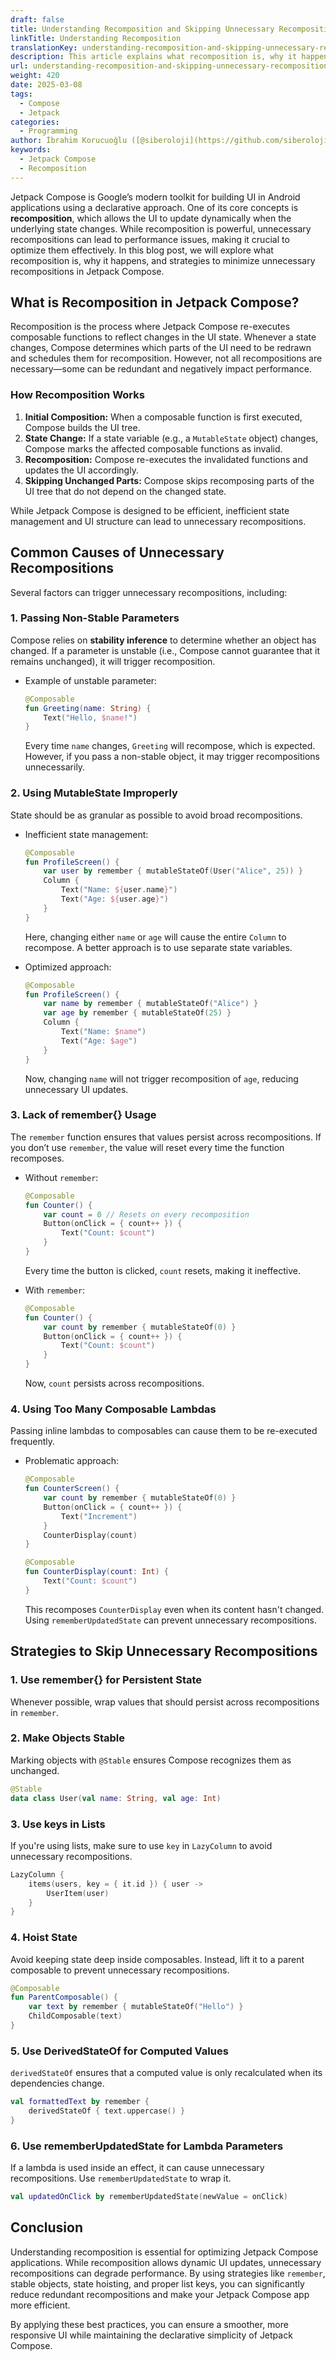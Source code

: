 ```yaml
---
draft: false
title: Understanding Recomposition and Skipping Unnecessary Recompositions in Jetpack Compose
linkTitle: Understanding Recomposition
translationKey: understanding-recomposition-and-skipping-unnecessary-recompositions-in-jetpack-compose
description: This article explains what recomposition is, why it happens, and strategies to minimize unnecessary recompositions in Jetpack Compose.
url: understanding-recomposition-and-skipping-unnecessary-recompositions-in-jetpack-compose
weight: 420
date: 2025-03-08
tags:
  - Compose
  - Jetpack
categories:
  - Programming
author: İbrahim Korucuoğlu ([@siberoloji](https://github.com/siberoloji))
keywords:
  - Jetpack Compose
  - Recomposition
---
```

Jetpack Compose is Google’s modern toolkit for building UI in Android applications using a declarative approach. One of its core concepts is **recomposition**, which allows the UI to update dynamically when the underlying state changes. While recomposition is powerful, unnecessary recompositions can lead to performance issues, making it crucial to optimize them effectively. In this blog post, we will explore what recomposition is, why it happens, and strategies to minimize unnecessary recompositions in Jetpack Compose.

## What is Recomposition in Jetpack Compose?

Recomposition is the process where Jetpack Compose re-executes composable functions to reflect changes in the UI state. Whenever a state changes, Compose determines which parts of the UI need to be redrawn and schedules them for recomposition. However, not all recompositions are necessary—some can be redundant and negatively impact performance.

### How Recomposition Works

1. **Initial Composition:** When a composable function is first executed, Compose builds the UI tree.
2. **State Change:** If a state variable (e.g., a `MutableState` object) changes, Compose marks the affected composable functions as invalid.
3. **Recomposition:** Compose re-executes the invalidated functions and updates the UI accordingly.
4. **Skipping Unchanged Parts:** Compose skips recomposing parts of the UI tree that do not depend on the changed state.

While Jetpack Compose is designed to be efficient, inefficient state management and UI structure can lead to unnecessary recompositions.

## Common Causes of Unnecessary Recompositions

Several factors can trigger unnecessary recompositions, including:

### 1. **Passing Non-Stable Parameters**

Compose relies on **stability inference** to determine whether an object has changed. If a parameter is unstable (i.e., Compose cannot guarantee that it remains unchanged), it will trigger recomposition.

- Example of unstable parameter:

  ```kotlin
  @Composable
  fun Greeting(name: String) {
      Text("Hello, $name!")
  }
  ```

  Every time `name` changes, `Greeting` will recompose, which is expected. However, if you pass a non-stable object, it may trigger recompositions unnecessarily.

### 2. **Using MutableState Improperly**

State should be as granular as possible to avoid broad recompositions.

- Inefficient state management:

  ```kotlin
  @Composable
  fun ProfileScreen() {
      var user by remember { mutableStateOf(User("Alice", 25)) }
      Column {
          Text("Name: ${user.name}")
          Text("Age: ${user.age}")
      }
  }
  ```

  Here, changing either `name` or `age` will cause the entire `Column` to recompose. A better approach is to use separate state variables.

- Optimized approach:

  ```kotlin
  @Composable
  fun ProfileScreen() {
      var name by remember { mutableStateOf("Alice") }
      var age by remember { mutableStateOf(25) }
      Column {
          Text("Name: $name")
          Text("Age: $age")
      }
  }
  ```

  Now, changing `name` will not trigger recomposition of `age`, reducing unnecessary UI updates.

### 3. **Lack of remember{} Usage**

The `remember` function ensures that values persist across recompositions. If you don’t use `remember`, the value will reset every time the function recomposes.

- Without `remember`:

  ```kotlin
  @Composable
  fun Counter() {
      var count = 0 // Resets on every recomposition
      Button(onClick = { count++ }) {
          Text("Count: $count")
      }
  }
  ```

  Every time the button is clicked, `count` resets, making it ineffective.

- With `remember`:

  ```kotlin
  @Composable
  fun Counter() {
      var count by remember { mutableStateOf(0) }
      Button(onClick = { count++ }) {
          Text("Count: $count")
      }
  }
  ```

  Now, `count` persists across recompositions.

### 4. **Using Too Many Composable Lambdas**

Passing inline lambdas to composables can cause them to be re-executed frequently.

- Problematic approach:

  ```kotlin
  @Composable
  fun CounterScreen() {
      var count by remember { mutableStateOf(0) }
      Button(onClick = { count++ }) {
          Text("Increment")
      }
      CounterDisplay(count)
  }
  
  @Composable
  fun CounterDisplay(count: Int) {
      Text("Count: $count")
  }
  ```

  This recomposes `CounterDisplay` even when its content hasn't changed. Using `rememberUpdatedState` can prevent unnecessary recompositions.

## Strategies to Skip Unnecessary Recompositions

### 1. **Use remember{} for Persistent State**

Whenever possible, wrap values that should persist across recompositions in `remember`.

### 2. **Make Objects Stable**

Marking objects with `@Stable` ensures Compose recognizes them as unchanged.

```kotlin
@Stable
data class User(val name: String, val age: Int)
```

### 3. **Use keys in Lists**

If you're using lists, make sure to use `key` in `LazyColumn` to avoid unnecessary recompositions.

```kotlin
LazyColumn {
    items(users, key = { it.id }) { user ->
        UserItem(user)
    }
}
```

### 4. **Hoist State**

Avoid keeping state deep inside composables. Instead, lift it to a parent composable to prevent unnecessary recompositions.

```kotlin
@Composable
fun ParentComposable() {
    var text by remember { mutableStateOf("Hello") }
    ChildComposable(text)
}
```

### 5. **Use DerivedStateOf for Computed Values**

`derivedStateOf` ensures that a computed value is only recalculated when its dependencies change.

```kotlin
val formattedText by remember {
    derivedStateOf { text.uppercase() }
}
```

### 6. **Use rememberUpdatedState for Lambda Parameters**

If a lambda is used inside an effect, it can cause unnecessary recompositions. Use `rememberUpdatedState` to wrap it.

```kotlin
val updatedOnClick by rememberUpdatedState(newValue = onClick)
```

## Conclusion

Understanding recomposition is essential for optimizing Jetpack Compose applications. While recomposition allows dynamic UI updates, unnecessary recompositions can degrade performance. By using strategies like `remember`, stable objects, state hoisting, and proper list keys, you can significantly reduce redundant recompositions and make your Jetpack Compose app more efficient.

By applying these best practices, you can ensure a smoother, more responsive UI while maintaining the declarative simplicity of Jetpack Compose.
